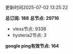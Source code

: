 更新时间2025-07-02 13:25:22

**总订阅: 188**
**总节点: 29716**
- vless节点: 9338
- hysteria2节点: 3

**google ping有效节点: 164**
